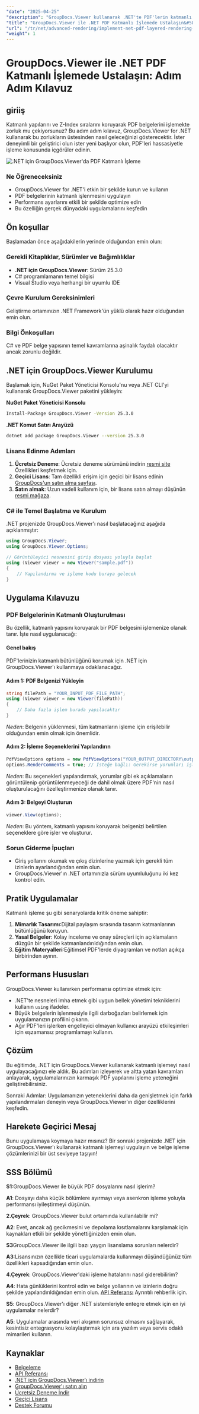 ```yaml
---
"date": "2025-04-25"
"description": "GroupDocs.Viewer kullanarak .NET'te PDF'lerin katmanlı işlenmesini nasıl uygulayacağınızı öğrenin. Bu ayrıntılı eğitimle katman yapısını ve Z-İndeksini koruyun."
"title": "GroupDocs.Viewer ile .NET PDF Katmanlı İşlemede Ustalaşın&#58; Adım Adım Kılavuz"
"url": "/tr/net/advanced-rendering/implement-net-pdf-layered-rendering-groupdocs-viewer/"
"weight": 1
---
```


# GroupDocs.Viewer ile .NET PDF Katmanlı İşlemede Ustalaşın: Adım Adım Kılavuz

## giriiş

Katmanlı yapılarını ve Z-Index sıralarını koruyarak PDF belgelerini işlemekte zorluk mu çekiyorsunuz? Bu adım adım kılavuz, GroupDocs.Viewer for .NET kullanarak bu zorlukların üstesinden nasıl geleceğinizi gösterecektir. İster deneyimli bir geliştirici olun ister yeni başlıyor olun, PDF'leri hassasiyetle işleme konusunda içgörüler edinin.

![.NET için GroupDocs.Viewer'da PDF Katmanlı İşleme](/viewer/advanced-rendering/pdf-layered-rendering-img.png)

### Ne Öğreneceksiniz

- GroupDocs.Viewer for .NET'i etkin bir şekilde kurun ve kullanın
- PDF belgelerinin katmanlı işlenmesini uygulayın
- Performans ayarlarını etkili bir şekilde optimize edin
- Bu özelliğin gerçek dünyadaki uygulamalarını keşfedin

## Ön koşullar

Başlamadan önce aşağıdakilerin yerinde olduğundan emin olun:

### Gerekli Kitaplıklar, Sürümler ve Bağımlılıklar

- **.NET için GroupDocs.Viewer**: Sürüm 25.3.0
- C# programlamanın temel bilgisi
- Visual Studio veya herhangi bir uyumlu IDE

### Çevre Kurulum Gereksinimleri

Geliştirme ortamınızın .NET Framework'ün yüklü olarak hazır olduğundan emin olun.

### Bilgi Önkoşulları

C# ve PDF belge yapısının temel kavramlarına aşinalık faydalı olacaktır ancak zorunlu değildir.

## .NET için GroupDocs.Viewer Kurulumu

Başlamak için, NuGet Paket Yöneticisi Konsolu'nu veya .NET CLI'yi kullanarak GroupDocs.Viewer paketini yükleyin:

**NuGet Paket Yöneticisi Konsolu**

```bash
Install-Package GroupDocs.Viewer -Version 25.3.0
```

**.NET Komut Satırı Arayüzü**

```bash
dotnet add package GroupDocs.Viewer --version 25.3.0
```

### Lisans Edinme Adımları

1. **Ücretsiz Deneme**: Ücretsiz deneme sürümünü indirin [resmi site](https://releases.groupdocs.com/viewer/net/) Özellikleri keşfetmek için.
2. **Geçici Lisans**: Tam özellikli erişim için geçici bir lisans edinin [GroupDocs'un satın alma sayfası](https://purchase.groupdocs.com/temporary-license/).
3. **Satın almak**: Uzun vadeli kullanım için, bir lisans satın almayı düşünün [resmi mağaza](https://purchase.groupdocs.com/buy).

### C# ile Temel Başlatma ve Kurulum

.NET projenizde GroupDocs.Viewer'ı nasıl başlatacağınız aşağıda açıklanmıştır:

```csharp
using GroupDocs.Viewer;
using GroupDocs.Viewer.Options;

// Görüntüleyici nesnesini giriş dosyası yoluyla başlat
using (Viewer viewer = new Viewer("sample.pdf"))
{
    // Yapılandırma ve işleme kodu buraya gelecek
}
```

## Uygulama Kılavuzu

### PDF Belgelerinin Katmanlı Oluşturulması

Bu özellik, katmanlı yapısını koruyarak bir PDF belgesini işlemenize olanak tanır. İşte nasıl uygulanacağı:

#### Genel bakış

PDF'lerinizin katmanlı bütünlüğünü korumak için .NET için GroupDocs.Viewer'ı kullanmaya odaklanacağız.

#### Adım 1: PDF Belgenizi Yükleyin

```csharp
string filePath = "YOUR_INPUT_PDF_FILE_PATH";
using (Viewer viewer = new Viewer(filePath))
{
    // Daha fazla işlem burada yapılacaktır
}
```

*Neden*: Belgenin yüklenmesi, tüm katmanların işleme için erişilebilir olduğundan emin olmak için önemlidir.

#### Adım 2: İşleme Seçeneklerini Yapılandırın

```csharp
PdfViewOptions options = new PdfViewOptions("YOUR_OUTPUT_DIRECTORY\output.pdf");
options.RenderComments = true; // İsteğe bağlı: Gerekirse yorumları işleyin
```

*Neden*: Bu seçenekleri yapılandırmak, yorumlar gibi ek açıklamaların görüntülenip görüntülenmeyeceği de dahil olmak üzere PDF'nin nasıl oluşturulacağını özelleştirmenize olanak tanır.

#### Adım 3: Belgeyi Oluşturun

```csharp
viewer.View(options);
```

*Neden*: Bu yöntem, katmanlı yapısını koruyarak belgenizi belirtilen seçeneklere göre işler ve oluşturur.

### Sorun Giderme İpuçları

- Giriş yollarını okumak ve çıkış dizinlerine yazmak için gerekli tüm izinlerin ayarlandığından emin olun.
- GroupDocs.Viewer'ın .NET ortamınızla sürüm uyumluluğunu iki kez kontrol edin.

## Pratik Uygulamalar

Katmanlı işleme şu gibi senaryolarda kritik öneme sahiptir:

1. **Mimarlık Tasarımı**:Dijital paylaşım sırasında tasarım katmanlarının bütünlüğünü koruyun.
2. **Yasal Belgeler**: Kolay inceleme ve onay süreçleri için açıklamaların düzgün bir şekilde katmanlandırıldığından emin olun.
3. **Eğitim Materyalleri**:Eğitimsel PDF'lerde diyagramları ve notları açıkça birbirinden ayırın.

## Performans Hususları

GroupDocs.Viewer kullanırken performansı optimize etmek için:

- .NET'te nesneleri imha etmek gibi uygun bellek yönetimi tekniklerini kullanın `using` ifadeler.
- Büyük belgelerin işlenmesiyle ilgili darboğazları belirlemek için uygulamanızın profilini çıkarın.
- Ağır PDF'leri işlerken engelleyici olmayan kullanıcı arayüzü etkileşimleri için eşzamansız programlamayı kullanın.

## Çözüm

Bu eğitimde, .NET için GroupDocs.Viewer kullanarak katmanlı işlemeyi nasıl uygulayacağınızı ele aldık. Bu adımları izleyerek ve altta yatan kavramları anlayarak, uygulamalarınızın karmaşık PDF yapılarını işleme yeteneğini geliştirebilirsiniz.

Sonraki Adımlar: Uygulamanızın yeteneklerini daha da genişletmek için farklı yapılandırmaları deneyin veya GroupDocs.Viewer'ın diğer özelliklerini keşfedin.

## Harekete Geçirici Mesaj

Bunu uygulamaya koymaya hazır mısınız? Bir sonraki projenizde .NET için GroupDocs.Viewer'ı kullanarak katmanlı işlemeyi uygulayın ve belge işleme çözümlerinizi bir üst seviyeye taşıyın!

## SSS Bölümü

**S1**:GroupDocs.Viewer ile büyük PDF dosyalarını nasıl işlerim?

**A1**: Dosyayı daha küçük bölümlere ayırmayı veya asenkron işleme yoluyla performansı iyileştirmeyi düşünün.

**2.Çeyrek**: GroupDocs.Viewer bulut ortamında kullanılabilir mi?

**A2**: Evet, ancak ağ gecikmesini ve depolama kısıtlamalarını karşılamak için kaynakları etkili bir şekilde yönettiğinizden emin olun.

**S3**GroupDocs.Viewer ile ilgili bazı yaygın lisanslama sorunları nelerdir?

**A3**:Lisansınızın özellikle ticari uygulamalarda kullanmayı düşündüğünüz tüm özellikleri kapsadığından emin olun.

**4.Çeyrek**: GroupDocs.Viewer'daki işleme hatalarını nasıl giderebilirim?

**A4**: Hata günlüklerini kontrol edin ve belge yollarının ve izinlerin doğru şekilde yapılandırıldığından emin olun. [API Referansı](https://reference.groupdocs.com/viewer/net/) Ayrıntılı rehberlik için.

**S5**: GroupDocs.Viewer'ı diğer .NET sistemleriyle entegre etmek için en iyi uygulamalar nelerdir?

**A5**: Uygulamalar arasında veri akışının sorunsuz olmasını sağlayarak, kesintisiz entegrasyonu kolaylaştırmak için ara yazılım veya servis odaklı mimarileri kullanın.

## Kaynaklar

- [Belgeleme](https://docs.groupdocs.com/viewer/net/)
- [API Referansı](https://reference.groupdocs.com/viewer/net/)
- [.NET için GroupDocs.Viewer'ı indirin](https://releases.groupdocs.com/viewer/net/)
- [GroupDocs.Viewer'ı satın alın](https://purchase.groupdocs.com/buy)
- [Ücretsiz Deneme İndir](https://releases.groupdocs.com/viewer/net/)
- [Geçici Lisans](https://purchase.groupdocs.com/temporary-license/)
- [Destek Forumu](https://forum.groupdocs.com/c/viewer/9)